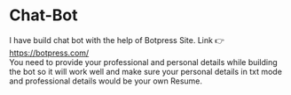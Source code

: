 # Chat-Bot
I have build chat bot with the help of Botpress Site.
Link 👉 https://botpress.com/
<br>
You need to provide your professional and personal details while building the bot so it will work well and make sure your personal details in txt mode and professional details would be your own Resume.
